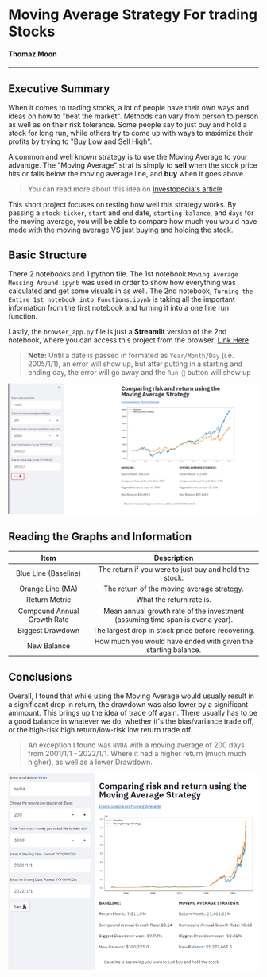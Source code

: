 # Moving Average Strategy For trading Stocks
#### Thomaz Moon

---
## Executive Summary
When it comes to trading stocks, a lot of people have their own ways and ideas on how to "beat the market". Methods can vary from person to person as well as on their risk tolerance. Some people say to just buy and hold a stock for long run, while others try to come up with ways to maximize their profits by trying to "Buy Low and Sell High".

A common and well known strategy is to use the Moving Average to your advantge. The "Moving Average" strat is simply to **sell** when the stock price hits or falls below the moving average line, and **buy** when it goes above.
> You can read more about this idea on [Investopedia's article](https://www.investopedia.com/articles/active-trading/052014/how-use-moving-average-buy-stocks.asp)
  
This short project focuses on testing how well this strategy works. By passing a `stock ticker`, `start` and `end` date, `starting balance`, and `days` for the moving average, you will be able to compare how much you would have made with the moving average VS just buying and holding the stock.  
  

## Basic Structure
There 2 notebooks and 1 python file. The 1st notebook `Moving Average Messing Around.ipynb` was used in order to show how everything was calculated and get some visuals in as well. The 2nd notebook, `Turning the Entire 1st notebook into Functions.ipynb` is taking all the important information from the first notebook and turning it into a one line run function.  

Lastly, the `browser_app.py` file is just a **Streamlit** version of the 2nd notebook, where you can access this project from the browser. [Link Here](https://share.streamlit.io/toemass-moon/moving-average/main/browser_app.py)  
>**Note:** Until a date is passed in formated as `Year/Month/Day` (i.e. 2005/1/1), an error will show up, but after putting in a starting and ending day, the error will go away and the `Run 🏃‍`  button will show up  

<img src='./imgs/moving average streamlit resized.png'>
  

## Reading the Graphs and Information  
| Item 	| Description 	|
|:---:	|:---:	|
| Blue Line (Baseline) 	| The return if you were to just buy and hold the stock. 	|
| Orange Line (MA) 	| The return of the moving average strategy. 	|
| Return Metric 	| What the return rate is. 	|
| Compound Annual Growth Rate 	| Mean annual growth rate of the investment (assuming time span is over a year). 	|
| Biggest Drawdown 	| The largest drop in stock price before recovering. 	|
| New Balance 	| How much you would have ended with given the starting balance. 	|


## Conclusions
Overall, I found that while using the Moving Average would usually result in a significant drop in return, the drawdown was also lower by a significant ammount. This brings up the idea of trade off again. There usually has to be a good balance in whatever we do, whether it's the bias/variance trade off, or the high-risk high return/low-risk low return trade off.  
> An exception I found was `NVDA` with a moving average of 200 days from 2001/1/1 - 2022/1/1. Where it had a higher return (much much higher), as well as a lower Drawdown.  

<img src='./imgs/nvda op.png'>